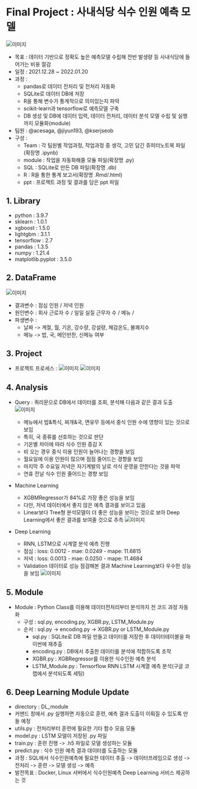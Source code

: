 # Final Project : 사내식당 식수 인원 예측 모델
![이미지](https://github.com/obilige/Team3/blob/master/image/Diagram_1.jpg)
- 목표 : 데이터 기반으로 정확도 높은 예측모델 수립해 잔반 발생량 등 사내식당에 들어가는 비용 절감
- 일정 : 2021.12.28 ~ 2022.01.20
- 과정 :  
    + pandas로 데이터 전처리 및 전처리 자동화
    + SQLite로 데이터 DB에 저장
    + R을 통해 변수가 통계적으로 의미있는지 파악
    + scikit-learn과 tensorflow로 예측모델 구축
    + DB 생성 및 DB에 데이터 입력, 데이터 전처리, 데이터 분석 모델 수립 및 실행까지 모듈화(module)
- 팀원 : @acesaga, @jiyun193, @kserjseob
- 구성 :
    + Team : 각 팀원별 작업과정, 작업과정 중 생각, 고민 담긴 쥬피터노트북 파일(확장명 .ipynb)
    + module : 작업을 자동화해줄 모듈 파일(확장명 .py)
    + SQL : SQLite로 만든 DB 파일(확장명 .db)
    + R : R을 통한 통계 보고서(확장명 .Rmd/.html)
    + ppt : 프로젝트 과정 및 결과를 담은 ppt 파일

## 1. Library
- python : 3.9.7
- sklearn : 1.0.1
- xgboost : 1.5.0
- lightgbm : 3.1.1
- tensorflow : 2.7
- pandas : 1.3.5
- numpy : 1.21.4
- matplotlib.pyplot : 3.5.0


## 2. DataFrame
![이미지](https://github.com/obilige/Team3/blob/master/image/Diagram_3.jpg)
- 결과변수 : 점심 인원 / 저녁 인원
- 원인변수 : 회사 근로자 수 / 일일 실질 근무자 수 / 메뉴 /
- 파생변수 :
    + 날짜 -> 계절, 월, 기온, 강수량, 강설량, 체감온도, 불쾌지수
    + 메뉴 -> 밥, 국, 메인반찬, 신메뉴 여부


## 3. Project
- 프로젝트 프로세스 :
![이미지](https://github.com/obilige/Team3/blob/master/image/Diagram_2.jpg)
![이미지](https://github.com/obilige/Team3/blob/master/image/Diagram_4.jpg)

## 4. Analysis
- Query : 쿼리문으로 DB에서 데이터를 조회, 분석해 다음과 같은 결과 도출
![이미지](https://github.com/obilige/Team3/blob/master/image/Diagram_5.png)
    + 메뉴에서 밥&특식, 찌개&국, 면유무 등에서 중식 인원 수에 영향이 있는 것으로 보임
    + 특히, 국 종류를 선호하는 것으로 판단
    + 기온별 차이에 따라 식수 인원 증감 X
    + 비 오는 경우 중식 이용 인원이 늘어나는 경향을 보임
    + 월요일에 이용 인원이 많으며 점점 줄어드는 경향을 보임
    + 마지막 주 수요일 저녁은 자기계발의 날로 석식 운영을 안한다는 것을 파악
    + 연휴 전날 식수 인원 줄어드는 경향 보임

- Machine Learning
    + XGBMRegressor가 84%로 가장 좋은 성능을 보임
    + 다만, 저녁 데이터에서 좋지 않은 예측 결과를 보이고 있음
    + Linear보다 Tree형 분석모델이 더 좋은 성능을 보이는 것으로 보아 Deep Learning에서 좋은 결과를 보여줄 것으로 추측
![이미지](https://github.com/obilige/Team3/blob/master/image/Diagram_6.jpg)

- Deep Learning
    + RNN, LSTM으로 시계열 분석 예측 진행
    + 점심 : loss: 0.0012 - mae: 0.0249 - mape: 11.6815
    + 저녁 : loss: 0.0013 - mae: 0.0250 - mape: 11.4684
    + Validation 데이터로 성능 점검해본 결과 Machine Learning보다 우수한 성능을 보임
![이미지](https://github.com/obilige/Team3/blob/master/image/Diagram_7.jpg)

## 5. Module
- Module : Python Class를 이용해 데이터전처리부터 분석까지 전 코드 과정 자동화
    + 구성 : sql.py, encoding.py, XGBR.py, LSTM_Module.py
    + 순서 : sql.py -> encoding.py -> XGBR.py or LSTM_Module.py
        * sql.py : SQLite로 DB 파일 만들고 데이터를 저장한 후 데이터테이블을 파이썬에 재추출
        * encoding.py : DB에서 추출한 데이터를 분석에 적합하도록 조작
        * XGBR.py : XGBRegressor를 이용한 식수인원 예측 분석
        * LSTM_Module.py : Tensorflow RNN LSTM 시계열 예측 분석(구글 코랩에서 분석되도록 세팅)


## 6. Deep Learning Module Update
- directory : DL_module
- 커맨드 창에서 .py 실행하면 자동으로 훈련, 예측 결과 도출이 이뤄질 수 있도록 만들 예정
- utils.py : 전처리부터 훈련에 필요한 기타 함수 모음 모듈
- model.py : LSTM 모델이 저장된 .py 파일
- train.py : 훈련 진행 -> .h5 파일로 모델 생성하는 모듈
- predict.py : 식수 인원 예측 결과 데이터를 도출하는 모듈
- 과정 : SQL에서 식수인원예측에 필요한 데이터 추출 -> 데이터프레임으로 생성 -> 전처리 -> 훈련 -> 모델 생성 -> 예측
- 발전목표 : Docker, Linux 서버에서 식수인원예측 Deep Learning 서비스 제공하는 것
